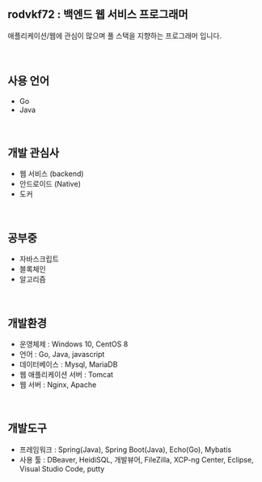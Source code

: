 ## rodvkf72 : 백엔드 웹 서비스 프로그래머

애플리케이션/웹에 관심이 많으며 풀 스택을 지향하는 프로그래머 입니다.
<br>
<br>
<br>

## 사용 언어

- Go
- Java 
<br>

## 개발 관심사

- 웹 서비스 (backend)
- 안드로이드 (Native)
- 도커
<br>

## 공부중

- 자바스크립트
- 블록체인
- 알고리즘
<br>

## 개발환경

- 운영체제 : Windows 10, CentOS 8
- 언어 : Go, Java, javascript
- 데이터베이스 : Mysql, MariaDB
- 웹 애플리케이션 서버 : Tomcat
- 웹 서버 : Nginx, Apache
<br>

## 개발도구

- 프레임워크 : Spring(Java), Spring Boot(Java), Echo(Go), Mybatis
- 사용 툴 : DBeaver, HeidiSQL, 개발뷰어, FileZilla, XCP-ng Center, Eclipse, Visual Studio Code, putty
<br>
